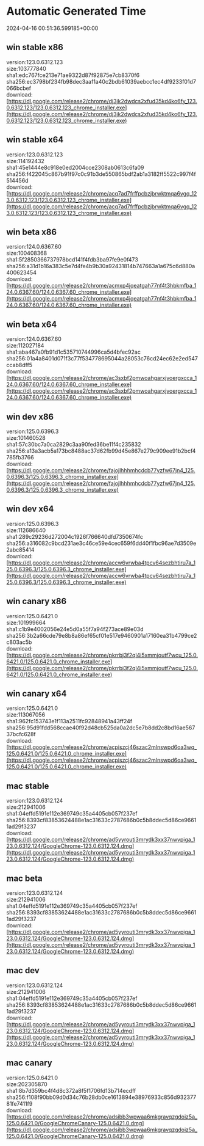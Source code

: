 # Automatic Generated Time
2024-04-16 00:51:36.599185+00:00

## win stable x86
version:123.0.6312.123  
size:103777840  
sha1:edc767fce213e71ae9322d87f92875e7cb8370f6  
sha256:ec3798bf234fb98dec3aaf1a40c2bdb61039aebcc1ec4df9233f01d7066bcbef  
download:[https://dl.google.com/release2/chrome/dj3jk2dwdcs2xfud35kd4ko6fy_123.0.6312.123/123.0.6312.123_chrome_installer.exe](https://dl.google.com/release2/chrome/dj3jk2dwdcs2xfud35kd4ko6fy_123.0.6312.123/123.0.6312.123_chrome_installer.exe)  

## win stable x64
version:123.0.6312.123  
size:114192432  
sha1:45e1444e8c918e0ed2004cce2308ab0613c6fa09  
sha256:f422045c867b91f97c0c91b3de550865bdf2ab1a3182ff5522c997f4f514456d  
download:[https://dl.google.com/release2/chrome/acq7ad7frffpcbzjbrwktmqa6vgq_123.0.6312.123/123.0.6312.123_chrome_installer.exe](https://dl.google.com/release2/chrome/acq7ad7frffpcbzjbrwktmqa6vgq_123.0.6312.123/123.0.6312.123_chrome_installer.exe)  

## win beta x86
version:124.0.6367.60  
size:100408368  
sha1:5f2850366737978bcd141f4fdb3ba97fe9e0f473  
sha256:a31d1b16a383c5e7d4fe4b9b30a92431814b747663a1a675c6d880a400623454  
download:[https://dl.google.com/release2/chrome/acmxp4jqeatgah77nf4t3hbkmfba_124.0.6367.60/124.0.6367.60_chrome_installer.exe](https://dl.google.com/release2/chrome/acmxp4jqeatgah77nf4t3hbkmfba_124.0.6367.60/124.0.6367.60_chrome_installer.exe)  

## win beta x64
version:124.0.6367.60  
size:112027184  
sha1:aba467a0fb91d1c535710744996ca5d4bfec92ac  
sha256:01a4a8401d071f3c77f534778695044a28053c76cd24ec62e2ed547ccab8dff5  
download:[https://dl.google.com/release2/chrome/ac3sxbf2pmwoahgarxjvoergxcca_124.0.6367.60/124.0.6367.60_chrome_installer.exe](https://dl.google.com/release2/chrome/ac3sxbf2pmwoahgarxjvoergxcca_124.0.6367.60/124.0.6367.60_chrome_installer.exe)  

## win dev x86
version:125.0.6396.3  
size:101460528  
sha1:57c30bc7a0ca2829c3aa90fed36be11f4c235832  
sha256:a13a3acb5a173bc8488ac37d62fb99d45e867e279c909ee91b2bcf4785fb3766  
download:[https://dl.google.com/release2/chrome/fajojlhhhmhcdcb77yzfw67jn4_125.0.6396.3/125.0.6396.3_chrome_installer.exe](https://dl.google.com/release2/chrome/fajojlhhhmhcdcb77yzfw67jn4_125.0.6396.3/125.0.6396.3_chrome_installer.exe)  

## win dev x64
version:125.0.6396.3  
size:112686640  
sha1:289c29236d272004c1926f766640dfd7350674fc  
sha256:a316082c9bcd231ae3c46ce59e4cec659f6dd40f1fbc96ae7d3509e2abc85414  
download:[https://dl.google.com/release2/chrome/accw6vrwba4tpcv64sezbhtiru7a_125.0.6396.3/125.0.6396.3_chrome_installer.exe](https://dl.google.com/release2/chrome/accw6vrwba4tpcv64sezbhtiru7a_125.0.6396.3/125.0.6396.3_chrome_installer.exe)  

## win canary x86
version:125.0.6421.0  
size:101999664  
sha1:c1b9e4002056e24e5d0a55f7a94f273ace89e03d  
sha256:3b2a66cde79e8b8a86ef65cf01e517e9460901a17160ea31b4799ce2c803ac5b  
download:[https://dl.google.com/release2/chrome/pkrrbj3f2ql4i5xmmjoutf7wcu_125.0.6421.0/125.0.6421.0_chrome_installer.exe](https://dl.google.com/release2/chrome/pkrrbj3f2ql4i5xmmjoutf7wcu_125.0.6421.0/125.0.6421.0_chrome_installer.exe)  

## win canary x64
version:125.0.6421.0  
size:113067056  
sha1:962fc153743e1f113a2511fc92848941a43ff24f  
sha256:95d91fdd568ccae40f92d48cb525da0a2dc5e7b8dd2c8bd16ae56737bcfc628f  
download:[https://dl.google.com/release2/chrome/acpiszcj46szac2mlnswpd6oa3wq_125.0.6421.0/125.0.6421.0_chrome_installer.exe](https://dl.google.com/release2/chrome/acpiszcj46szac2mlnswpd6oa3wq_125.0.6421.0/125.0.6421.0_chrome_installer.exe)  

## mac stable
version:123.0.6312.124  
size:212941006  
sha1:04effd5191e112e369749c35a4405cb057f237ef  
sha256:8393cf83853624488e1ac31633c2787686b0c5b8ddec5d86ce96611ad29f3237  
download:[https://dl.google.com/release2/chrome/ad5yyrouti3mrydk3xx37nwvpiga_123.0.6312.124/GoogleChrome-123.0.6312.124.dmg](https://dl.google.com/release2/chrome/ad5yyrouti3mrydk3xx37nwvpiga_123.0.6312.124/GoogleChrome-123.0.6312.124.dmg)  

## mac beta
version:123.0.6312.124  
size:212941006  
sha1:04effd5191e112e369749c35a4405cb057f237ef  
sha256:8393cf83853624488e1ac31633c2787686b0c5b8ddec5d86ce96611ad29f3237  
download:[https://dl.google.com/release2/chrome/ad5yyrouti3mrydk3xx37nwvpiga_123.0.6312.124/GoogleChrome-123.0.6312.124.dmg](https://dl.google.com/release2/chrome/ad5yyrouti3mrydk3xx37nwvpiga_123.0.6312.124/GoogleChrome-123.0.6312.124.dmg)  

## mac dev
version:123.0.6312.124  
size:212941006  
sha1:04effd5191e112e369749c35a4405cb057f237ef  
sha256:8393cf83853624488e1ac31633c2787686b0c5b8ddec5d86ce96611ad29f3237  
download:[https://dl.google.com/release2/chrome/ad5yyrouti3mrydk3xx37nwvpiga_123.0.6312.124/GoogleChrome-123.0.6312.124.dmg](https://dl.google.com/release2/chrome/ad5yyrouti3mrydk3xx37nwvpiga_123.0.6312.124/GoogleChrome-123.0.6312.124.dmg)  

## mac canary
version:125.0.6421.0  
size:202305870  
sha1:8b7d359bc4f4d8c372a8f5f1706fd13b714ecdff  
sha256:f108f90bb09d0d34c76b28db0ce1613894e38976933c856d93237781fe7411f9  
download:[https://dl.google.com/release2/chrome/adsibb3wpwaa6mkgravqzgdoiz5a_125.0.6421.0/GoogleChromeCanary-125.0.6421.0.dmg](https://dl.google.com/release2/chrome/adsibb3wpwaa6mkgravqzgdoiz5a_125.0.6421.0/GoogleChromeCanary-125.0.6421.0.dmg)  

